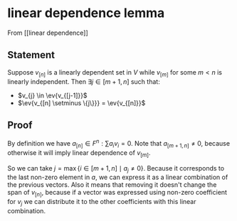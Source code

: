 # linear dependence lemma
From [[linear dependence]]

## Statement
Suppose $v_{[n]}$ is a linearly dependent set in $V$ while $v_{[m]}$ for some $m < n$ is linearly independent.
Then $\exists j \in [m + 1, n]$ such that:
- $v_{j} \in \ev{v_{[j-1]}}$
- $\ev{v_{[n] \setminus \{j\}}} = \ev{v_{[n]}}$

## Proof
By definition we have $a_{[n]} \in F^{n}: \sum\limits a_{i}v_{i} = 0$. Note that $a_{[m+1, n]} \ne 0$, because otherwise it will imply linear dependence of $v_{[m]}$.

So we can take $j = \max \{ i \in [m+1, n] \mid a_{j} \ne 0 \}$. Because it corresponds to the last non-zero element in $a$, we can express it as a linear combination of the previous vectors. Also it means that removing it doesn't change the span of $v_{[n]}$, because if a vector was expressed using non-zero coefficient for $v_{j}$ we can distribute it to the other coefficients with this linear combination.